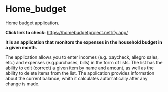 # Home_budget
Home budget application.

**Click link to check:** https://homebudgetproject.netlify.app/

**It is an application that monitors the expenses in the household budget in a given month.**

The application allows you to enter incomes (e.g. paycheck, allegro sales, etc.) and expenses (e.g.purchases, bills) in the form of lists.
The list has the ability to edit (correct) a given item by name and amount, as well as the ability to delete items from the list.
The application provides information about the current balance, whith it calculates automatically after any change is made.

